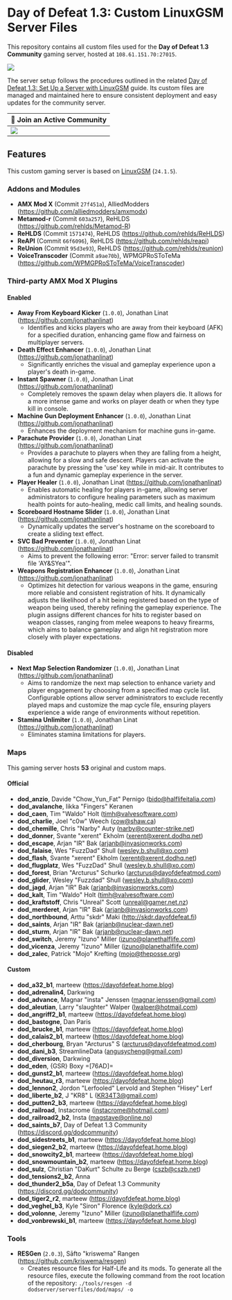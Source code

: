 # Day of Defeat 1.3: Custom LinuxGSM Server Files

This repository contains all custom files used for the **Day of Defeat 1.3 Community** gaming server, hosted at `108.61.151.70:27015`.

![](https://github.com/user-attachments/assets/de60caca-a783-4d64-adeb-b1281d01cfb8)

The server setup follows the procedures outlined in the related [Day of Defeat 1.3: Set Up a Server with LinuxGSM](https://github.com/jonathanlinat/day-of-defeat-linuxgsm-server-setup) guide. Its custom files are managed and maintained here to ensure consistent deployment and easy updates for the community server.

| 💬 Join an Active Community |
| --------------------------- |
| [![](https://dcbadge.vercel.app/api/server/dodcommunity?style=plastic)](https://discord.gg/dodcommunity) |

## Features

This custom gaming server is based on [LinuxGSM](https://linuxgsm.com/servers/dodserver/) (`24.1.5`).

### Addons and Modules

* **AMX Mod X** (Commit `27f451a`), AlliedModders (https://github.com/alliedmodders/amxmodx)
* **Metamod-r** (Commit `603a257`), ReHLDS (https://github.com/rehlds/Metamod-R)
* **ReHLDS** (Commit `1571474`), ReHLDS (https://github.com/rehlds/ReHLDS)
* **ReAPI** (Commit `66f6096`), ReHLDS (https://github.com/rehlds/reapi)
* **ReUnion** (Commit `95d3e93`), ReHLDS (https://github.com/rehlds/reunion)
* **VoiceTranscoder** (Commit `a9ae70b`), WPMGPRoSToTeMa (https://github.com/WPMGPRoSToTeMa/VoiceTranscoder)

### Third-party AMX Mod X Plugins

#### Enabled

* **Away From Keyboard Kicker** (`1.0.0`), Jonathan Linat (https://github.com/jonathanlinat)
   - Identifies and kicks players who are away from their keyboard (AFK) for a specified duration, enhancing game flow and fairness on multiplayer servers.
* **Death Effect Enhancer** (`1.0.0`), Jonathan Linat (https://github.com/jonathanlinat)
   - Significantly enriches the visual and gameplay experience upon a player's death in-game.
* **Instant Spawner** (`1.0.0`), Jonathan Linat (https://github.com/jonathanlinat)
   - Completely removes the spawn delay when players die. It allows for a more intense game and works on player death or when they type kill in console.
* **Machine Gun Deployment Enhancer** (`1.0.0`), Jonathan Linat (https://github.com/jonathanlinat)
   - Enhances the deployment mechanism for machine guns in-game.
* **Parachute Provider** (`1.0.0`), Jonathan Linat (https://github.com/jonathanlinat)
   - Provides a parachute to players when they are falling from a height, allowing for a slow and safe descent. Players can activate the parachute by pressing the 'use' key while in mid-air. It contributes to a fun and dynamic gameplay experience in the server.
* **Player Healer** (`1.0.0`), Jonathan Linat (https://github.com/jonathanlinat)
   - Enables automatic healing for players in-game, allowing server administrators to configure healing parameters such as maximum health points for auto-healing, medic call limits, and healing sounds.
* **Scoreboard Hostname Slider** (`1.0.0`), Jonathan Linat (https://github.com/jonathanlinat)
   - Dynamically updates the server's hostname on the scoreboard to create a sliding text effect.
* **SVC Bad Preventer** (`1.0.0`), Jonathan Linat (https://github.com/jonathanlinat)
   - Aims to prevent the following error: "Error: server failed to transmit file 'AY&SYea'".
* **Weapons Registration Enhancer** (`1.0.0`), Jonathan Linat (https://github.com/jonathanlinat)
   - Optimizes hit detection for various weapons in the game, ensuring more reliable and consistent registration of hits. It dynamically adjusts the likelihood of a hit being registered based on the type of weapon being used, thereby refining the gameplay experience. The plugin assigns different chances for hits to register based on weapon classes, ranging from melee weapons to heavy firearms, which aims to balance gameplay and align hit registration more closely with player expectations.

#### Disabled

* **Next Map Selection Randomizer** (`1.0.0`), Jonathan Linat (https://github.com/jonathanlinat)
   - Aims to randomize the next map selection to enhance variety and player engagement by choosing from a specified map cycle list. Configurable options allow server administrators to exclude recently played maps and customize the map cycle file, ensuring players experience a wide range of environments without repetition.
* **Stamina Unlimiter** (`1.0.0`), Jonathan Linat (https://github.com/jonathanlinat)
   - Eliminates stamina limitations for players.

### Maps

This gaming server hosts **53** original and custom maps.

#### Official

* **dod_anzio**, Davide "Chow_Yun_Fat" Pernigo (bido@halflifeitalia.com)
* **dod_avalanche**, Iikka "Fingers" Keranen
* **dod_caen**, Tim "Waldo" Holt (timh@valvesoftware.com)
* **dod_charlie**, Joel "c0w" Weech (cow@shaw.ca)
* **dod_chemille**, Chris "Narby" Auty (narby@counter-strike.net)
* **dod_donner**, Svante "xerent" Ekholm (xerent@xerent.dodhq.net)
* **dod_escape**, Arjan "IR" Bak (arjanb@invasionworks.com)
* **dod_falaise**, Wes "FuzzDad" Shull (wesley.b.shull@xo.com)
* **dod_flash**, Svante "xerent" Ekholm (xerent@xerent.dodhq.net)
* **dod_flugplatz**, Wes "FuzzDad" Shull (wesley.b.shull@xo.com)
* **dod_forest**, Brian "Arcturus" Schurko (arcturus@dayofdefeatmod.com)
* **dod_glider**, Wesley "Fuzzdad" Shull (wesley.b.shull@xo.com)
* **dod_jagd**, Arjan "IR" Bak (arjanb@invasionworks.com)
* **dod_kalt**, Tim "Waldo" Holt (timh@valvesoftware.com)
* **dod_kraftstoff**, Chris "Unreal" Scott (unreal@gamer.net.nz)
* **dod_merderet**, Arjan "IR" Bak (arjanb@invasionworks.com)
* **dod_northbound**, Arttu "skdr" Maki (http://skdr.dayofdefeat.fi)
* **dod_saints**, Arjan "IR" Bak (arjanb@nuclear-dawn.net)
* **dod_sturm**, Arjan "IR" Bak (arjanb@nuclear-dawn.net)
* **dod_switch**, Jeremy "Izuno" Miller (izuno@planethalflife.com)
* **dod_vicenza**, Jeremy "Izuno" Miller (izuno@planethalflife.com)
* **dod_zalec**, Patrick "Mojo" Krefting (mojo@theposse.org)

#### Custom

* **dod_a32_b1**, marteew (https://dayofdefeat.home.blog)
* **dod_adrenalin4**, Darkwing
* **dod_advance**, Magnar "insta" Jenssen (magnar.jenssen@gmail.com)
* **dod_aleutian**, Larry "slaughter" Walper (lwalper@hotmail.com)
* **dod_angriff2_b1**, marteew (https://dayofdefeat.home.blog)
* **dod_bastogne**, Dan Paris
* **dod_brucke_b1**, marteew (https://dayofdefeat.home.blog)
* **dod_calais2_b1**, marteew (https://dayofdefeat.home.blog)
* **dod_cherbourg**, Bryan "Arcturus" S (arcturus@dayofdefeatmod.com)
* **dod_dani_b3**, StreamlineData (angusycheng@gmail.com)
* **dod_diversion**, Darkwing
* **dod_eden**, {GSR} Boxy =[76AD]=
* **dod_gunst2_b1**, marteew (https://dayofdefeat.home.blog)
* **dod_heutau_r3**, marteew (https://dayofdefeat.home.blog)
* **dod_lennon2**, Jordon "Lerfooled" Lervold and Stephen "Hisey" Lerf
* **dod_liberte_b2**, J "KR8" L (KR34T3@gmail.com)
* **dod_putten2_b3**, marteew (https://dayofdefeat.home.blog)
* **dod_railroad**, Instacrome (instacrome@hotmail.com)
* **dod_railroad2_b2**, Insta (magstave@online.no)
* **dod_saints_b7**, Day of Defeat 1.3 Community (https://discord.gg/dodcommunity)
* **dod_sidestreets_b1**, marteew (https://dayofdefeat.home.blog)
* **dod_siegen2_b2**, marteew (https://dayofdefeat.home.blog)
* **dod_snowcity2_b1**, marteew (https://dayofdefeat.home.blog)
* **dod_snowmountain_b2**, marteew (https://dayofdefeat.home.blog)
* **dod_sulz**, Christian "DaKurt" Schulte zu Berge (cszb@cszb.net)
* **dod_tensions2_b2**, Anna
* **dod_thunder2_b5a**, Day of Defeat 1.3 Community (https://discord.gg/dodcommunity)
* **dod_tiger2_r2**, marteew (https://dayofdefeat.home.blog)
* **dod_veghel_b3**, Kyle "Siron" Florence (kyle@dork.cx)
* **dod_volonne**, Jeremy "Izuno" Miller (izuno@planethalflife.com)
* **dod_vonbrewski_b1**, marteew (https://dayofdefeat.home.blog)

### Tools

* **RESGen** (`2.0.3`), Sāfto "kriswema" Rangen (https://github.com/kriswema/resgen)
   - Creates resource files for Half-Life and its mods. To generate all the resource files, execute the following command from the root location of the repository: `./tools/resgen -d dodserver/serverfiles/dod/maps/ -o`
